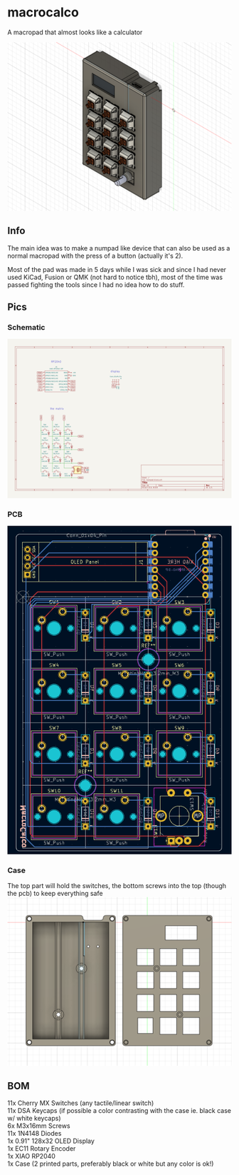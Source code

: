 # macrocalco
A macropad that almost looks like a calculator

![Full device screencap from fusion](img/full.png)

## Info
The main idea was to make a numpad like device that can also be used as a normal macropad with the press of a button (actually it's 2).

Most of the pad was made in 5 days while I was sick and since I had never used KiCad, Fusion or QMK (not hard to notice tbh), most of the time was passed fighting the tools since I had no idea how to do stuff.

## Pics

### Schematic
![macrocalco schematic](img/schematic.png)

### PCB 
![macrocalco pcb](img/pcb.png)

### Case
The top part will hold the switches, the bottom screws into the top (though the pcb) to keep everything safe
![macrocalco case](img/case.png)

## BOM
11x Cherry MX Switches (any tactile/linear switch)  
11x DSA Keycaps (if possible a color contrasting with the case ie. black case w/ white keycaps)  
6x M3x16mm Screws  
11x 1N4148 Diodes  
1x 0.91" 128x32 OLED Display  
1x EC11 Rotary Encoder  
1x XIAO RP2040  
1x Case (2 printed parts, preferably black or white but any color is ok!)  